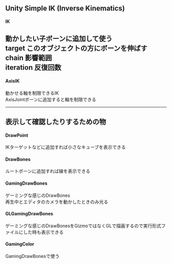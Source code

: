 ## Unity Simple IK (Inverse Kinematics)

#### IK
動かしたい子ボーンに追加して使う  
target このオブジェクトの方にボーンを伸ばす  
chain 影響範囲  
iteration 反復回数  
---
#### AxisIK
動かせる軸を制限できるIK  
AxisJointボーンに追加すると軸を制限できる  

---
## 表示して確認したりするための物

#### DrawPoint
IKターゲットなどに追加すれば小さなキューブを表示できる  

#### DrawBones
ルートボーンに追加すれば線を表示できる  

#### GamingDrawBones
ゲーミングな感じのDrawBones  
再生中とエディタのカメラを動かしたときのみ光る  

#### GLGamingDrawBones
ゲーミングな感じのDrawBonesをGizmoではなくGLで描画するので実行形式ファイルにした時も表示できる  

#### GamingColor
GamingDrawBonesで使う  